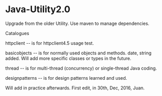 # Java-Utility2.0
Upgrade from the older Utility. Use maven to manage dependencies. 

Catalogues

httpclient -- is for httpclient4.5 usage test.

basicobjects -- is for normally used objects and methods.
    date, string added. Will add more specific classes or types in the future.
    
thread -- is for multi-thread (concurrency) or single-thread Java coding.

designpatterns -- is for design patterns learned and used.

Will add in practice afterwards.
First edit, in 30th, Dec, 2016, Juan.


